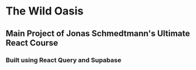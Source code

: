 # The Wild Oasis

## Main Project of Jonas Schmedtmann's Ultimate React Course
### Built using React Query and Supabase

